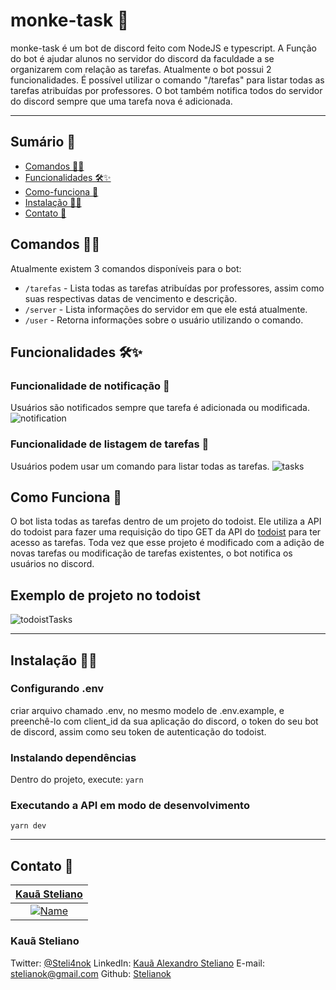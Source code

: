 # monke-task 🤖

monke-task é um bot de discord feito com NodeJS e typescript. A Função do bot é ajudar alunos no servidor do discord da faculdade a se organizarem com relação as tarefas. Atualmente o bot possui 2 funcionalidades. É possível utilizar o comando "/tarefas" para listar todas as tarefas atribuídas por professores. O bot também notifica todos do servidor do discord sempre que uma tarefa nova é adicionada.

---

## Sumário 📖

- [Comandos 👨‍💻](#comandos-)
- [Funcionalidades 🛠✨](#funcionalidades-)
- [Como-funciona 🧰](#como-funciona-)
- [Instalação 👷‍♂️](#instalação-%EF%B8%8F)
- [Contato 💼](#contato-)

## Comandos 👨‍💻

Atualmente existem 3 comandos disponíveis para o bot:

- `/tarefas` - Lista todas as tarefas atribuídas por professores, assim como suas respectivas datas de vencimento e descrição.
- `/server` - Lista informações do servidor em que ele está atualmente.
- `/user` - Retorna informações sobre o usuário utilizando o comando.

## Funcionalidades 🛠✨

### Funcionalidade de notificação :bell:
Usuários são notificados sempre que tarefa é adicionada ou modificada.
![notification](https://user-images.githubusercontent.com/39469125/132856636-45d1f56b-ea26-4f63-80dd-af3cc365d5ed.png)

### Funcionalidade de listagem de tarefas 📑
Usuários podem usar um comando para listar todas as tarefas.
![tasks](https://user-images.githubusercontent.com/39469125/132856639-f597c548-14d0-4168-a7ad-a3c8c222d877.png)


## Como Funciona 🧰

 O bot lista todas as tarefas dentro de um projeto do todoist. Ele utiliza a API do todoist para fazer uma requisição do tipo GET da API do [todoist](https://developer.todoist.com/rest/v1/#overview) para ter acesso as tarefas. Toda vez que esse projeto é modificado com a adição de novas tarefas ou modificação de tarefas existentes, o bot notifica os usuários no discord.
 
 ## Exemplo de projeto no todoist
 ![todoistTasks](https://user-images.githubusercontent.com/39469125/132858748-f63568b5-c00c-4093-b9c4-a8af2f92dac6.png)

---

## Instalação 👷‍♂️

### Configurando .env

criar arquivo chamado .env, no mesmo modelo de .env.example, e preenchê-lo com client_id da sua aplicação do discord, o token do seu bot de discord, assim como seu token de autenticação do todoist.

### Instalando dependências

Dentro do projeto, execute:
`yarn` 

### Executando a API em modo de desenvolvimento

`yarn dev`

--- 

## Contato 💼

| <a href="https://github.com/stelianok" target="_blank">**Kauã Steliano**</a> 
| :---: 
| [![Name](https://avatars2.githubusercontent.com/u/39469125?s=460&u=97e778a861a7a42bee1b16f6be1c80467c50c1d1&v=4)](https://github.com/stelianok)    

### Kauã Steliano

Twitter:
[@Steli4nok](https://twitter.com/Steli4nok)
LinkedIn:
[Kauã Alexandro Steliano](https://www.linkedin.com/in/kauã-steliano-107620181/)
E-mail:
stelianok@gmail.com
Github: 
[Stelianok](https://github.com/stelianok)




